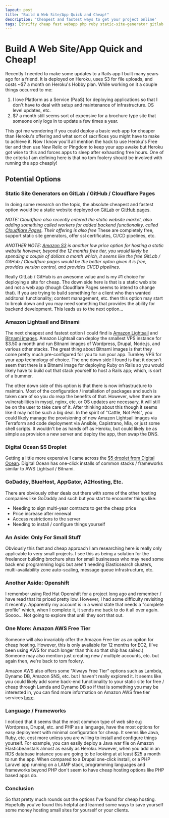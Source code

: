 ```yaml
---
layout: post
title: "Build A Web Site/App Quick and Cheap!"
description: 'Cheapest and fastest ways to get your project online'
tags: [thrifty cheap fast webapp php ruby static-site-generator gitlab github]
---
```


# Build A Web Site/App Quick and Cheap!

Recently I needed to make some updates to a Rails app I built many years ago for
a friend. It is deployed on Heroku, uses S3 for file uploads, and
costs ~$7 a month on Heroku's Hobby plan. While working on it a couple things
occurred to me:

1. I love Platform as a Service (PaaS) for deploying applications so that I
don't have to deal with setup and maintenance of infrastructure. OS level updates, etc.
2. $7 a month still seems sort of expensive for a brochure type site that
   someone only logs in to update a few times a year.

This got me wondering if you could deploy a basic web app for cheaper than
Heroku's offering and what sort of sacrifices you might have to make to achieve
it. Now I know you'll all mention the hack to use Heroku's Free tier and then
use New Relic or Pingdom to keep your app awake but Heroku got wise to this and
forces apps to sleep after exhausting free hours. One of the criteria I am
defining here is that no tom foolery should be involved with running the app
cheaply!

## Potential Options

### Static Site Generators on GitLab / GitHub / Cloudflare Pages

In doing some research on the topic, the absolute cheapest and fastest option would be a
static website deployed on [GitLab](https://docs.gitlab.com/ee/user/project/pages/) or [GitHub pages](https://pages.github.com/).

_NOTE: Cloudflare also recently entered the static website market, also adding something called workers for added backend functionality, called [Cloudflare Pages](https://pages.cloudflare.com/). Their offering is also free_ These are completely free,
support static site generators, offer ssl certificates, CI/CD pipelines, etc.

_ANOTHER NOTE: [Amazon
S3](https://aws.amazon.com/getting-started/hands-on/host-static-website/) is
another low price option for hosting a static website however, beyond the 12
months free tier, you would likely be spending a couple of dollars a month
which, it seems like the free GitLab / GitHub / Cloudflare pages would be the
better opton given it is free, provides version control, and provides CI/CD
pipelines._

Really GitLab / GitHub is an awesome value and is my #1 choice for deploying a site for
cheap. The down side here is that is a static web site and not a web app (though
Cloudflare Pages seems to intend to change that). If you are trying to build something for a client who then wanted additonal functionality; content management, etc. then this option may start to break down and you may need something that provides the ability for backend development. This leads us to the next option...

### Amazon Lightsail and Bitnami

The next cheapest and fastest option I could find is [Amazon
Lightsail](https://aws.amazon.com/lightsail/) and [Bitnami
images](https://bitnami.com/stacks).
Amazon Lightsail can deploy the smallest VPS instance for $3.50 a month and run
Bitnami images of Wordpress, Drupal, Node.js, and various other stacks. The
great thing about Bitnami images is that they come pretty much pre-configured
for you to run your app. Turnkey VPS for your app technology of choice. The one
down side I found is that it doesn't seem that there is a Bitnami image for
deploying Ruby on Rails so you would likely have to build out that stack
yourself to host a Rails app; which, is sort of a bummer.

The other down side of this option is that there is now infrastructure to maintain. Most of the configuration / installation of packages and such is taken care of so you do reap the benefits of that. However, when there are vulnerabilities in mysql, nginx, etc. or OS updates are necessary, it will still be on the user to take care of it. After thinking about this though it seems like it may not be such a big deal. In the spirit of "Cattle, Not Pets", you could likely manage the provisioning of new Amazon Lightsail images via Terraform and code deployment via Ansible, Capistrano, Mia, or just some shell scripts. It wouldn't be as hands off as Heroku, but could likely be as simple as provision a new server and deploy the app, then swap the DNS.

### Digital Ocean $5 Droplet

Getting a little more expensive I came across the [$5 droplet from Digital
Ocean](https://www.digitalocean.com/products/droplets/). Digital Ocean has
one-click installs of common stacks / frameworks similar to AWS Lightsail /
Bitnami.

### GoDaddy, BlueHost, AppGator, A2Hosting, Etc.

There are obviously other deals out there with some of the other hosting
companies like GoDaddy and such but you start to encounter things like:

- Needing to sign multi-year contracts to get the cheap price
- Price increase after renewal
- Access restrictions to the server
- Needing to install / configure things yourself

### An Aside: Only For Small Stuff

Obviously this fast and cheap approach I am researching here is really only
applicable to very small projects. I see this as being a solution for the
freelancer building brochure sites for small businesses who may need some back
end programming logic but aren't needing Elasticsearch clusters,
multi-availability zone auto-scaling, message queue infrastructure, etc.

### Another Aside: Openshift

I remember using Red Hat Openshift for a project long ago and remember / have
read that its priced pretty low. However, I had some difficulty revisiting it
recently. Apparently my account is in a weird state that needs a "complete profile" which, when I complete it, it sends me back to do it all over again. Soooo... Not going to explore that until they sort that out.

### One More: Amazon AWS Free Tier

Someone will also invariably offer the Amazon Free tier as an opiton for cheap
hosting. However, this is only available for 12 months for EC2, (I've been
using AWS for much longer than this so that ship has sailed.) Someone may also
mention just creating new / multiple accounts, etc. but again then, we're back
to tom foolery.

Amazon AWS also offers some "Always Free Tier" options such as Lambda,
Dynamo DB, Amazon SNS, etc. but I haven't really explored it. It seems like you
could likely add some back-end functionality to your static site for free /
cheap through Lamda and Dynamo DB so if that is something you may be interested
in, you can find more information on Amazon AWS free tier services
[here](https://aws.amazon.com/free/?all-free-tier.sort-by=item.additionalFields.SortRank&all-free-tier.sort-order=asc).

### Language / Frameworks

I noticed that it seems that the most common type of web site e.g Wordpress,
Drupal, etc. and PHP as a language, have the most options for easy
deployment with minimal configuration for cheap. It seems like Java, Ruby, etc. cost more unless you are willing to install and configure things
yourself. For example, you can easily deploy a Java war file on Amazon
Elasticbeanstalk almost as easily as Heroku. However, when you add in an RDS database instance you are going to be
looking at at least $25 a month to run the app. When compared to a Drupal
one-click install, or a PHP Laravel app running on a LAMP stack, programming
languages and frameworks beyond PHP don't seem to have cheap hosting options
like PHP based apps do.

### Conclusion

So that pretty much rounds out the options I've found for cheap hosting.
Hopefully you've found this helpful and learned some ways to save yourself some
money hosting small sites for yourself or your clients.
